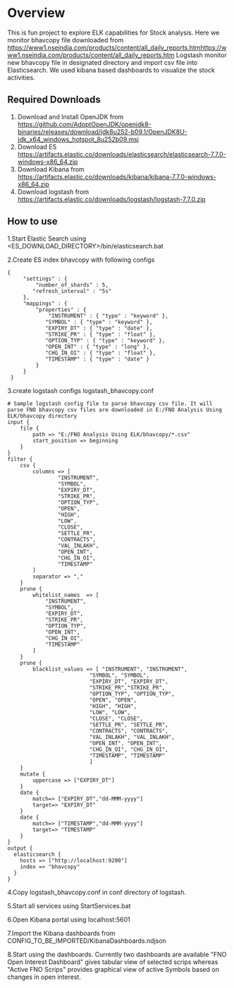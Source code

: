 # Overview
This is fun project to explore ELK capabilities for Stock analysis. Here we monitor bhavcopy file downloaded from https://www1.nseindia.com/products/content/all_daily_reports.htmhttps://www1.nseindia.com/products/content/all_daily_reports.htm
Logstash monitor new bhavcopy file in designated directory and import csv file into Elasticsearch.
We used kibana based dashboards to visualize the stock activities.

## Required Downloads
1. Download and Install OpenJDK from https://github.com/AdoptOpenJDK/openjdk8-binaries/releases/download/jdk8u252-b09.1/OpenJDK8U-jdk_x64_windows_hotspot_8u252b09.msi
2. Download ES https://artifacts.elastic.co/downloads/elasticsearch/elasticsearch-7.7.0-windows-x86_64.zip
3. Download Kibana from https://artifacts.elastic.co/downloads/kibana/kibana-7.7.0-windows-x86_64.zip
4. Download logstash from https://artifacts.elastic.co/downloads/logstash/logstash-7.7.0.zip

## How to use
1.Start Elastic Search using <ES_DOWNLOAD_DIRECTORY>/bin/elasticsearch.bat

2.Create ES index bhavcopy with following configs

```
{
     "settings" : {
         "number_of_shards" : 5,
 		"refresh_interval" : "5s"
     },
     "mappings" : {
         "properties" : {
             "INSTRUMENT" : { "type" : "keyword" },
 			"SYMBOL" : { "type" : "keyword" },
 			"EXPIRY_DT" : { "type" : "date" },
 			"STRIKE_PR" : { "type" : "float" },
 			"OPTION_TYP" : { "type" : "keyword" },
 			"OPEN_INT" : { "type" : "long" },
 			"CHG_IN_OI" : { "type" : "float" },
 			"TIMESTAMP" : { "type" : "date" }	
         }
     }
 }
```

3.create logstash configs logstash_bhavcopy.conf

```
# Sample logstash config file to parse bhavcopy csv file. It will parse FNO bhavcopy csv files are downloaded in E:/FNO Analysis Using ELK/bhavcopy directory 
input {
	file {
		path => "E:/FNO Analysis Using ELK/bhavcopy/*.csv"
		start_position => beginning
	}
}
filter {
    csv {
        columns => [
                "INSTRUMENT",
				"SYMBOL",
				"EXPIRY_DT",
				"STRIKE_PR",
				"OPTION_TYP",
				"OPEN",
				"HIGH",
				"LOW",
				"CLOSE",
				"SETTLE_PR",
				"CONTRACTS",
				"VAL_INLAKH",
				"OPEN_INT",
				"CHG_IN_OI",
				"TIMESTAMP"
        ]
		separator => ","
    }
	prune {
		whitelist_names  => [ 
			"INSTRUMENT",
			"SYMBOL",
			"EXPIRY_DT",
			"STRIKE_PR",
			"OPTION_TYP",
			"OPEN_INT",
			"CHG_IN_OI",
			"TIMESTAMP"
		]
	}
	prune {
		blacklist_values => [ "INSTRUMENT", "INSTRUMENT",
						  "SYMBOL", "SYMBOL",
						  "EXPIRY_DT", "EXPIRY_DT",
						  "STRIKE_PR","STRIKE_PR",
						  "OPTION_TYP", "OPTION_TYP",
						  "OPEN", "OPEN",
						  "HIGH", "HIGH",
						  "LOW", "LOW",
						  "CLOSE", "CLOSE",
						  "SETTLE_PR", "SETTLE_PR",
						  "CONTRACTS", "CONTRACTS",
						  "VAL_INLAKH", "VAL_INLAKH",
						  "OPEN_INT", "OPEN_INT",
						  "CHG_IN_OI", "CHG_IN_OI",
						  "TIMESTAMP", "TIMESTAMP"
						  ]
	}
	mutate {
		uppercase => ["EXPIRY_DT"]
	}
	date {
		match=> ["EXPIRY_DT","dd-MMM-yyyy"]
		target=> "EXPIRY_DT"
	}
	date {
		match=> ["TIMESTAMP","dd-MMM-yyyy"]
		target=> "TIMESTAMP"
	}
}
output {
  elasticsearch {
	hosts => ["http://localhost:9200"]
    index => "bhavcopy"
  }
}
```

4.Copy logstash_bhavcopy.conf in conf directory of logstash.

5.Start all services using StartServices.bat

6.Open Kibana portal using localhost:5601

7.Import the Kibana dashboards  from CONFIG_TO_BE_IMPORTED/KibanaDashboards.ndjson

8.Start using the dashboards. Currently two dashboards are available "FNO Open Interest Dashboard" 
gives tabular view of selected scrips whereas "Active FNO Scrips" provides graphical view of active
 Symbols based on changes in open interest.    
     